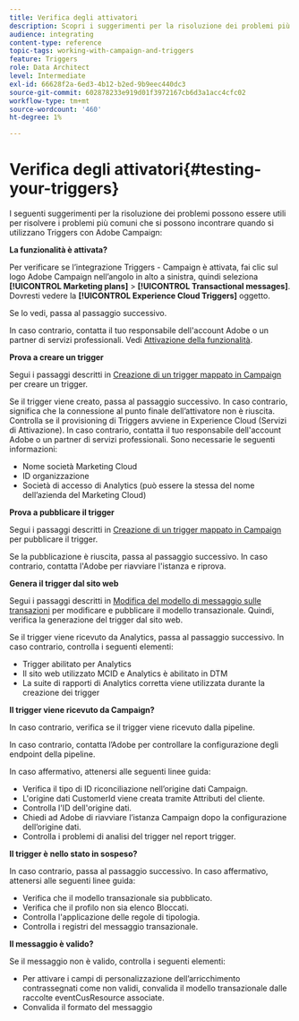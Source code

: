 ```yaml
---
title: Verifica degli attivatori
description: Scopri i suggerimenti per la risoluzione dei problemi più comuni che potresti incontrare durante l’utilizzo di Triggers con Adobe Campaign.
audience: integrating
content-type: reference
topic-tags: working-with-campaign-and-triggers
feature: Triggers
role: Data Architect
level: Intermediate
exl-id: 66628f2a-6ed3-4b12-b2ed-9b9eec440dc3
source-git-commit: 602878233e919d01f3972167cb6d3a1acc4cfc02
workflow-type: tm+mt
source-wordcount: '460'
ht-degree: 1%

---
```


# Verifica degli attivatori{#testing-your-triggers}

I seguenti suggerimenti per la risoluzione dei problemi possono essere utili per risolvere i problemi più comuni che si possono incontrare quando si utilizzano Triggers con Adobe Campaign:

**La funzionalità è attivata?**

Per verificare se l’integrazione Triggers - Campaign è attivata, fai clic sul logo Adobe Campaign nell’angolo in alto a sinistra, quindi seleziona **[!UICONTROL Marketing plans]** > **[!UICONTROL Transactional messages]**. Dovresti vedere la **[!UICONTROL Experience Cloud Triggers]** oggetto.

Se lo vedi, passa al passaggio successivo.

In caso contrario, contatta il tuo responsabile dell&#39;account Adobe o un partner di servizi professionali. Vedi [Attivazione della funzionalità](../../integrating/using/configuring-triggers-in-experience-cloud.md#activating-the-functionality).

**Prova a creare un trigger**

Segui i passaggi descritti in [Creazione di un trigger mappato in Campaign](../../integrating/using/using-triggers-in-campaign.md#creating-a-mapped-trigger-in-campaign) per creare un trigger.

Se il trigger viene creato, passa al passaggio successivo. In caso contrario, significa che la connessione al punto finale dell’attivatore non è riuscita. Controlla se il provisioning di Triggers avviene in Experience Cloud (Servizi di Attivazione). In caso contrario, contatta il tuo responsabile dell&#39;account Adobe o un partner di servizi professionali. Sono necessarie le seguenti informazioni:

* Nome società Marketing Cloud
* ID organizzazione 
* Società di accesso di Analytics (può essere la stessa del nome dell’azienda del Marketing Cloud)

**Prova a pubblicare il trigger**

Segui i passaggi descritti in [Creazione di un trigger mappato in Campaign](../../integrating/using/using-triggers-in-campaign.md#creating-a-mapped-trigger-in-campaign) per pubblicare il trigger.

Se la pubblicazione è riuscita, passa al passaggio successivo. In caso contrario, contatta l&#39;Adobe per riavviare l&#39;istanza e riprova.

**Genera il trigger dal sito web**

Segui i passaggi descritti in [Modifica del modello di messaggio sulle transazioni](../../integrating/using/using-triggers-in-campaign.md#editing-the-transactional-message-template) per modificare e pubblicare il modello transazionale. Quindi, verifica la generazione del trigger dal sito web.

Se il trigger viene ricevuto da Analytics, passa al passaggio successivo. In caso contrario, controlla i seguenti elementi:

* Trigger abilitato per Analytics
* Il sito web utilizzato MCID e Analytics è abilitato in DTM
* La suite di rapporti di Analytics corretta viene utilizzata durante la creazione dei trigger

**Il trigger viene ricevuto da Campaign?**

In caso contrario, verifica se il trigger viene ricevuto dalla pipeline.

In caso contrario, contatta l’Adobe per controllare la configurazione degli endpoint della pipeline.

In caso affermativo, attenersi alle seguenti linee guida:

* Verifica il tipo di ID riconciliazione nell’origine dati Campaign.
* L&#39;origine dati CustomerId viene creata tramite Attributi del cliente.
* Controlla l&#39;ID dell&#39;origine dati.
* Chiedi ad Adobe di riavviare l’istanza Campaign dopo la configurazione dell’origine dati.
* Controlla i problemi di analisi del trigger nel report trigger.

**Il trigger è nello stato in sospeso?**

In caso contrario, passa al passaggio successivo. In caso affermativo, attenersi alle seguenti linee guida:

* Verifica che il modello transazionale sia pubblicato.
* Verifica che il profilo non sia elenco Bloccati.
* Controlla l&#39;applicazione delle regole di tipologia.
* Controlla i registri del messaggio transazionale.

**Il messaggio è valido?**

Se il messaggio non è valido, controlla i seguenti elementi:

* Per attivare i campi di personalizzazione dell’arricchimento contrassegnati come non validi, convalida il modello transazionale dalle raccolte eventCusResource associate.
* Convalida il formato del messaggio
